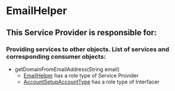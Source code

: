 # EmailHelper
## This Service Provider is responsible for:
### Providing services to other objects. List of services and corresponding consumer objects: 
* getDomainFromEmailAddress(String email)
	* [EmailHelper](../ServiceProviders/EmailHelper.md) has a role type of Service Provider
	* [AccountSetupAccountType](../Interfacers/AccountSetupAccountType.md) has a role type of Interfacer
